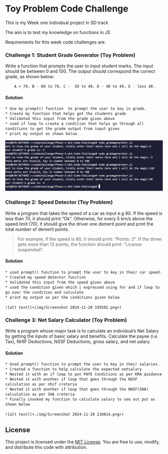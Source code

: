 # Toy Problem Code Challenge
This is my Week one individual project in SD track

The aim is to test my knowledge on functions in JS 

Requirements for this week code challenges are:

### Challenge 1: Student Grade Generator (Toy Problem)

Write a function that prompts the user to input student marks. The input should be between 0 and 100. The output should correspond the correct grade, as shown below: 

        A > 79, B - 60 to 79, C -  59 to 49, D - 40 to 49, E - less 40.

#### Solution
    * Use my prompt() function  to prompt the user to key in grade.
    * Create my function that helps get the students grade
    * Validated this input from the grade given above
    * used if loop to create a condition that helps go through all conditions to get the grade output from input given
    * print my output as shown below

![alt text](<./img/Screenshot 2024-11-28 200906.png>)

 

### Challenge 2: Speed Detector (Toy Problem)

Write a program that takes the speed of a car as input e.g 80. If the speed is less than 70, it should print “Ok”. Otherwise, for every 5 km/s above the speed limit (70), it should give the driver one demerit point and print the total number of demerit points.

   > For example, if the speed is 80, it should print: “Points: 2”. If the driver gets more than 12 points, the function should print: “License suspended”.

 #### Solution
    * used prompt() function to prompt the user to key in their car speed.
    * Created my speed detector function
    * Validated this input from the speed given above
    * used the condition given which i expressed using for and if loop to go over the condition and calculate
    * print my output as per the conditions given below

    ![alt text](</img/Screenshot 2024-11-28 195502.png>)

### Challenge 3: Net Salary Calculator (Toy Problem)

Write a program whose major task is to calculate an individual’s Net Salary by getting the inputs of basic salary and benefits. Calculate the payee (i.e. Tax), NHIF Deductions, NSSF Deductions, gross salary, and net salary. 

#### Solution
    * Used prompt() function to prompt the user to key in their salaries.
    * Created a function to help calculate the expected netsalary
    * Nested it with an if loop to put PAYE Conditions as per KRA quidance
    * Nested it with another if loop that goes through the NSSF calculation as per nhif creteria
    * Nested it with another if loop that goes through the NHIF(SHA) calculation as per SHA creteria 
    * Finally invoked my function to calculate salary to see out put as shown below

    ![alt text](<./img/Screenshot 2024-11-28 210814.png>)

## License
This project is licensed under the [MIT License](LICENSE). You are free to use, modify, and distribute this code with attribution.